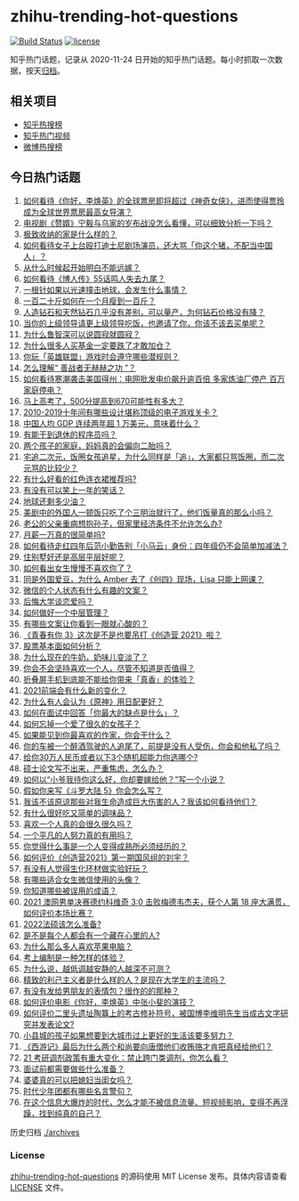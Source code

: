 # zhihu-trending-hot-questions

[![Build Status](https://github.com/justjavac/zhihu-trending-hot-questions/workflows/ci/badge.svg?branch=master)](https://github.com/justjavac/zhihu-trending-hot-questions/actions)
[![license](https://img.shields.io/github/license/justjavac/zhihu-trending-hot-questions)](https://github.com/justjavac/zhihu-trending-hot-questions/blob/master/LICENSE)

知乎热门话题，记录从 2020-11-24 日开始的知乎热门话题。每小时抓取一次数据，按天[归档](./archives)。

## 相关项目

- [知乎热搜榜](https://github.com/justjavac/zhihu-trending-top-search)
- [知乎热门视频](https://github.com/justjavac/zhihu-trending-hot-video)
- [微博热搜榜](https://github.com/justjavac/weibo-trending-hot-search)

## 今日热门话题

<!-- BEGIN -->
<!-- 最后更新时间 Mon Feb 22 2021 08:03:23 GMT+0800 (CST) -->
1. [如何看待《你好，李焕英》的全球票房即将超过《神奇女侠》，进而使得贾玲成为全球世界票房最高女导演？](https://www.zhihu.com/question/444875318)
1. [电视剧《赘婿》宁毅与乌家的岁布战没怎么看懂，可以细致分析一下吗？](https://www.zhihu.com/question/444757339)
1. [极致收纳的家是什么样的？](https://www.zhihu.com/question/331434969)
1. [如何看待女子上台殴打迪士尼剧场演员，还大骂「你这个猪，不配当中国人」？](https://www.zhihu.com/question/445582442)
1. [从什么时候起开始明白不能远嫁？](https://www.zhihu.com/question/445225135)
1. [如何看待《博人传》55话鸣人失去九尾？](https://www.zhihu.com/question/445233652)
1. [一根针如果以光速撞击地球，会发生什么事情？](https://www.zhihu.com/question/445280012)
1. [一百二十斤如何在一个月瘦到一百斤？](https://www.zhihu.com/question/412419045)
1. [人造钻石和天然钻石几乎没有差别，可以量产，为何钻石价格没有降？](https://www.zhihu.com/question/429418221)
1. [当你的上级领导请更上级领导吃饭，也邀请了你，你该不该去买单呢？](https://www.zhihu.com/question/440020824)
1. [为什么鲁智深可以说圆寂就圆寂？](https://www.zhihu.com/question/46998574)
1. [为什么很多人买基金一定要跌了才敢加仓？](https://www.zhihu.com/question/440460820)
1. [你玩「英雄联盟」游戏时会遵守哪些潜规则？](https://www.zhihu.com/question/444096854)
1. [怎么理解“ 善战者无赫赫之功 ”？](https://www.zhihu.com/question/409246699)
1. [如何看待寒潮袭击美国得州：电网批发电价飙升逾百倍 多家炼油厂停产 百万家庭停电？](https://www.zhihu.com/question/444866490)
1. [马上高考了，500分提高到670可能性有多大？](https://www.zhihu.com/question/445324494)
1. [2010-2019十年间有哪些设计堪称顶级的电子游戏关卡？](https://www.zhihu.com/question/404998582)
1. [中国人均 GDP 连续两年超 1 万美元，意味着什么？](https://www.zhihu.com/question/445350752)
1. [有能干到退休的程序员吗？](https://www.zhihu.com/question/435666995)
1. [两个孩子的家庭，妈妈真的会偏向二胎吗？](https://www.zhihu.com/question/444552496)
1. [宅追二次元，饭圈女孩追星，为什么同样是「追」，大家都只骂饭圈，而二次元骂的比较少？](https://www.zhihu.com/question/434446919)
1. [有什么好看的红色连衣裙推荐吗?](https://www.zhihu.com/question/305567605)
1. [有没有可以笑上一年的笑话？](https://www.zhihu.com/question/437311484)
1. [地球还剩多少油？](https://www.zhihu.com/question/439341330)
1. [美剧中的外国人一顿饭只吃了个三明治就行了，他们饭量真的那么小吗？](https://www.zhihu.com/question/27162329)
1. [老公的父亲重病想抱孙子，但家里经济条件不允许怎么办?](https://www.zhihu.com/question/445388727)
1. [月薪一万真的很简单吗?](https://www.zhihu.com/question/438452552)
1. [如何看待走红四年后范小勤告别「小马云」身份：四年级仍不会简单加减法？](https://www.zhihu.com/question/445376514)
1. [住别墅好还是高层平层好呢？](https://www.zhihu.com/question/436871543)
1. [如何看出女生慢慢不喜欢你了？](https://www.zhihu.com/question/431864798)
1. [同是外国爱豆，为什么 Amber 去了《创四》现场，Lisa 只能上网课？](https://www.zhihu.com/question/444598356)
1. [微信的个人状态有什么有趣的文案？](https://www.zhihu.com/question/440514246)
1. [后悔大学谈恋爱吗？](https://www.zhihu.com/question/441071204)
1. [如何做好一个中层管理？](https://www.zhihu.com/question/23159042)
1. [有哪些文案让你看到一眼就心酸的？](https://www.zhihu.com/question/437834213)
1. [《青春有你 3》这次是不是也要吊打《创造营 2021》啦？](https://www.zhihu.com/question/445097943)
1. [股票基本面如何分析？](https://www.zhihu.com/question/23192771)
1. [为什么现在的牛奶，奶味儿变淡了？](https://www.zhihu.com/question/444542708)
1. [你会不会坚持喜欢一个人，尽管不知道是否值得？](https://www.zhihu.com/question/443409839)
1. [折叠屏手机到底能不能给你带来「真香」的体验？](https://www.zhihu.com/question/445220917)
1. [2021前端会有什么新的变化？](https://www.zhihu.com/question/428128531)
1. [为什么有人会认为《原神》用日配更好？](https://www.zhihu.com/question/421637124)
1. [如何在面试中回答「你最大的缺点是什么」？](https://www.zhihu.com/question/20887129)
1. [如何忘掉一个爱了很久的女孩子？](https://www.zhihu.com/question/441164928)
1. [如果能见到你最喜欢的作家，你会干什么？](https://www.zhihu.com/question/400248000)
1. [你的车被一个醉酒驾驶的人追尾了，前提是没有人受伤，你会和他私了吗？](https://www.zhihu.com/question/318040670)
1. [给你30万人民币或者以下3个随机超能力你选哪个?](https://www.zhihu.com/question/445094663)
1. [硕士论文写不出来，严重焦虑，怎么办？](https://www.zhihu.com/question/437644547)
1. [如何以“小爷我待你这么好，你却要嫁给他？”写一个小说？](https://www.zhihu.com/question/433765421)
1. [假如你来写《斗罗大陆 5》你会怎么写？](https://www.zhihu.com/question/429101615)
1. [我该不该原谅那些对我生命造成巨大伤害的人？我该如何看待他们？](https://www.zhihu.com/question/443369756)
1. [有什么很好吃又简单的调味品？](https://www.zhihu.com/question/348134065)
1. [喜欢一个人真的会很久很久吗？](https://www.zhihu.com/question/444931523)
1. [一个平凡的人努力真的有用吗？](https://www.zhihu.com/question/444217418)
1. [你觉得什么事是一个人变得成熟所必须经历的？](https://www.zhihu.com/question/443437487)
1. [如何评价《创造营2021》第一期国风组的刘宇？](https://www.zhihu.com/question/445438706)
1. [有没有人觉得生化环材做实验好玩？](https://www.zhihu.com/question/445024740)
1. [有哪些适合女生微信使用的头像？](https://www.zhihu.com/question/310852153)
1. [你知道哪些被误用的成语？](https://www.zhihu.com/question/27590458)
1. [2021 澳网男单决赛德约科维奇 3:0 击败梅德韦杰夫，获个人第 18 座大满贯，如何评价本场比赛？](https://www.zhihu.com/question/445602960)
1. [2022法硕该怎么准备?](https://www.zhihu.com/question/426080698)
1. [是不是每个人都会有一个藏在心里的人?](https://www.zhihu.com/question/444600132)
1. [为什么那么多人喜欢苹果电脑？](https://www.zhihu.com/question/444684731)
1. [考上编制是一种怎样的体验？](https://www.zhihu.com/question/64229374)
1. [为什么说，越低调越安静的人越深不可测？](https://www.zhihu.com/question/344227616)
1. [精致的利己主义者是什么样的人？是现在大学生的主流吗？](https://www.zhihu.com/question/29700399)
1. [有没有发给男朋友的表情包？很作的的那种？](https://www.zhihu.com/question/403930549)
1. [如何评价电影《你好，李焕英》中张小斐的演技？](https://www.zhihu.com/question/444445938)
1. [如何评价二里头遗址陶簋上的考古修补符号，被国博李维明先生当成古文字研究并发表论文?](https://www.zhihu.com/question/445149358)
1. [小县城的孩子如果想要到大城市过上更好的生活该要多努力？](https://www.zhihu.com/question/64127574)
1. [《西游记》最后为什么两个和尚要向唐僧他们收贿赂才肯把真经给他们？](https://www.zhihu.com/question/24693019)
1. [21 考研调剂政策有重大变化：禁止跨门类调剂，你怎么看？](https://www.zhihu.com/question/438836613)
1. [面试前都需要做些什么准备？](https://www.zhihu.com/question/25039418)
1. [婆婆真的可以把媳妇当闺女吗？](https://www.zhihu.com/question/439292169)
1. [时代少年团都有哪些名言警句？](https://www.zhihu.com/question/444932861)
1. [在这个信息大爆炸的时代，怎么才能不被信息流量、短视频影响，变得不再浮躁，找到纯真的自己？](https://www.zhihu.com/question/439599016)
<!-- END -->

历史归档 [./archives](./archives)

### License

[zhihu-trending-hot-questions](https://github.com/justjavac/zhihu-trending-hot-questions) 的源码使用 MIT License 发布。具体内容请查看 [LICENSE](./LICENSE) 文件。
